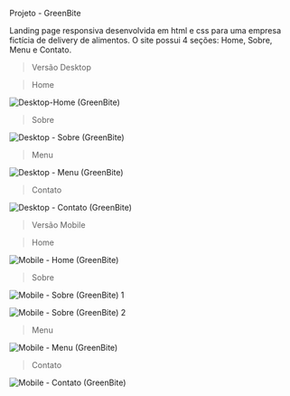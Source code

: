 Projeto - GreenBite

Landing page responsiva desenvolvida em html e css para uma empresa fictícia de delivery de alimentos.
O site possui 4 seções: Home, Sobre, Menu e Contato.

>Versão Desktop

>Home

![Desktop-Home (GreenBite)](https://github.com/Sullara/Landing-Page---GreenBite/assets/146398676/4c9dfb94-9311-47ba-87e9-71df66f66834)

>Sobre

![Desktop - Sobre (GreenBite)](https://github.com/Sullara/Landing-Page---GreenBite/assets/146398676/da8b0bd0-ec85-4d7a-8c87-d368be82f58d)

>Menu

![Desktop - Menu (GreenBite)](https://github.com/Sullara/Landing-Page---GreenBite/assets/146398676/ae1e95f6-ebcd-497e-bcb5-f139c1f4f3ee)

>Contato

![Desktop - Contato (GreenBite)](https://github.com/Sullara/Landing-Page---GreenBite/assets/146398676/1ab8e905-1cfb-416b-8672-3b89f740efa9)

>Versão Mobile

>Home

![Mobile - Home (GreenBite)](https://github.com/Sullara/Landing-Page---GreenBite/assets/146398676/9db0b2b5-c9bc-45c7-aef0-23d9f13316f7)

>Sobre

![Mobile - Sobre (GreenBite) 1](https://github.com/Sullara/Landing-Page---GreenBite/assets/146398676/80daf605-fa9c-4631-ad87-a0992d7a52d6)

![Mobile - Sobre (GreenBite) 2](https://github.com/Sullara/Landing-Page---GreenBite/assets/146398676/42792a22-9f79-4e3b-a8dc-016fbfb46027)

>Menu

![Mobile - Menu (GreenBite)](https://github.com/Sullara/Landing-Page---GreenBite/assets/146398676/7a796eb2-e322-4b76-ab07-70007eb6022c)

>Contato

![Mobile - Contato (GreenBite)](https://github.com/Sullara/Landing-Page---GreenBite/assets/146398676/7d801843-5b62-4b4f-8378-abb48c9377c6)

